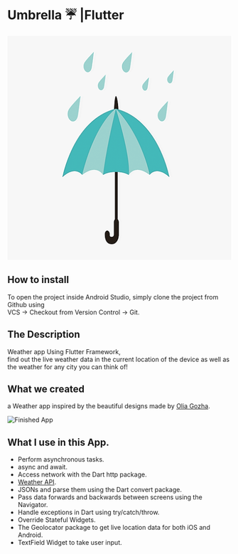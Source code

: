 # Umbrella ☔ |Flutter
![Finished App](https://github.com/SherifR2ft/Images/blob/master/Images/Umbrella_icon.png)

## How to install

To open the project inside Android Studio, simply clone the project from Github using  
VCS → Checkout from Version Control → Git.

## The Description

Weather app Using Flutter Framework,  
find out the live weather data in the current location of the device as well as the weather for any city you can think of! 

## What we created

a Weather app inspired by the beautiful designs made by [Olia Gozha](https://dribbble.com/shots/4663154-). 

![Finished App](https://github.com/SherifR2ft/Images/blob/master/Images/Umbrella-demo.gif)

## What I use in this App.

- Perform asynchronous tasks.
- async and await.
- Access network with the Dart http package.
- [Weather API](https://openweathermap.org/api).
-  JSONs  and  parse them using the Dart convert package.
- Pass data forwards and backwards between screens using the Navigator.
- Handle exceptions in Dart using try/catch/throw.
- Override Stateful Widgets.
- The Geolocator package to get live location data for both iOS and Android.
- TextField Widget to take user input.
